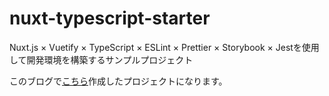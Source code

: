 # nuxt-typescript-starter

Nuxt.js × Vuetify × TypeScript × ESLint × Prettier × Storybook × Jestを使用して開発環境を構築するサンプルプロジェクト

このブログで[こちら](https://ikkyu.hateblo.jp/entry/2019/08/14/233538)作成したプロジェクトになります。
